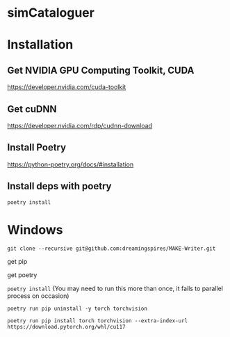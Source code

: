 # simCataloguer

# Installation

## Get NVIDIA GPU Computing Toolkit, CUDA
https://developer.nvidia.com/cuda-toolkit

## Get cuDNN
https://developer.nvidia.com/rdp/cudnn-download

## Install Poetry
https://python-poetry.org/docs/#installation

## Install deps with poetry
`poetry install`

# Windows

`git clone --recursive git@github.com:dreamingspires/MAKE-Writer.git`

get pip

get poetry

`poetry install` (You may need to run this more than once, it fails to parallel process on occasion)

`poetry run pip uninstall -y torch torchvision`

`poetry run pip install torch torchvision --extra-index-url https://download.pytorch.org/whl/cu117`
